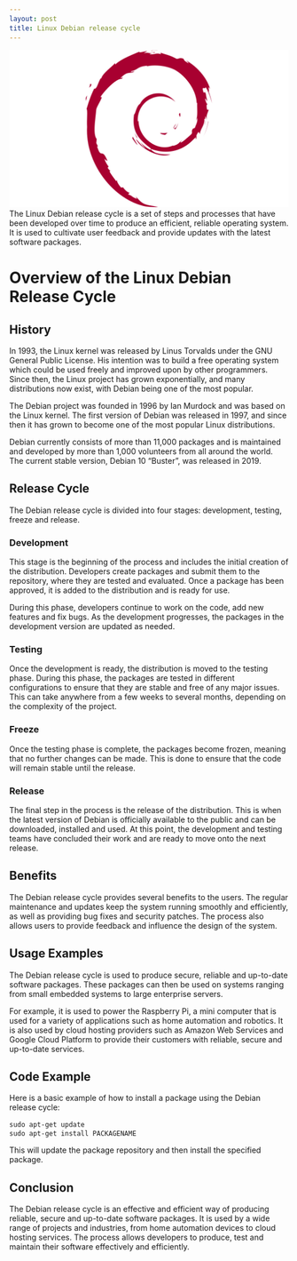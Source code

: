 ```yaml
---
layout: post
title: Linux Debian release cycle
---
```

<div class="row">
    <div class="col-sm-2">
        <img src="/images/debian-logo.png" alt="linux debian logo"/>
    </div>
    <div class="col-sm-10">
        The Linux Debian release cycle is a set of steps and processes that have been developed over time to produce an efficient, reliable operating system. It is used to cultivate user feedback and provide updates with the latest software packages.
    </div>
</div>

# Overview of the Linux Debian Release Cycle

## History

In 1993, the Linux kernel was released by Linus Torvalds under the GNU General Public License. His intention was to build a free operating system which could be used freely and improved upon by other programmers. Since then, the Linux project has grown exponentially, and many distributions now exist, with Debian being one of the most popular.

The Debian project was founded in 1996 by Ian Murdock and was based on the Linux kernel. The first version of Debian was released in 1997, and since then it has grown to become one of the most popular Linux distributions.

Debian currently consists of more than 11,000 packages and is maintained and developed by more than 1,000 volunteers from all around the world. The current stable version, Debian 10 “Buster”, was released in 2019.

## Release Cycle

The Debian release cycle is divided into four stages: development, testing, freeze and release.

### Development

This stage is the beginning of the process and includes the initial creation of the distribution. Developers create packages and submit them to the repository, where they are tested and evaluated. Once a package has been approved, it is added to the distribution and is ready for use.

During this phase, developers continue to work on the code, add new features and fix bugs. As the development progresses, the packages in the development version are updated as needed.

### Testing

Once the development is ready, the distribution is moved to the testing phase. During this phase, the packages are tested in different configurations to ensure that they are stable and free of any major issues. This can take anywhere from a few weeks to several months, depending on the complexity of the project.

### Freeze

Once the testing phase is complete, the packages become frozen, meaning that no further changes can be made. This is done to ensure that the code will remain stable until the release.

### Release

The final step in the process is the release of the distribution. This is when the latest version of Debian is officially available to the public and can be downloaded, installed and used. At this point, the development and testing teams have concluded their work and are ready to move onto the next release.

## Benefits

The Debian release cycle provides several benefits to the users. The regular maintenance and updates keep the system running smoothly and efficiently, as well as providing bug fixes and security patches. The process also allows users to provide feedback and influence the design of the system.

## Usage Examples

The Debian release cycle is used to produce secure, reliable and up-to-date software packages. These packages can then be used on systems ranging from small embedded systems to large enterprise servers.

For example, it is used to power the Raspberry Pi, a mini computer that is used for a variety of applications such as home automation and robotics. It is also used by cloud hosting providers such as Amazon Web Services and Google Cloud Platform to provide their customers with reliable, secure and up-to-date services.

## Code Example

Here is a basic example of how to install a package using the Debian release cycle:

```
sudo apt-get update
sudo apt-get install PACKAGENAME
```

This will update the package repository and then install the specified package.

## Conclusion

The Debian release cycle is an effective and efficient way of producing reliable, secure and up-to-date software packages. It is used by a wide range of projects and industries, from home automation devices to cloud hosting services. The process allows developers to produce, test and maintain their software effectively and efficiently.
